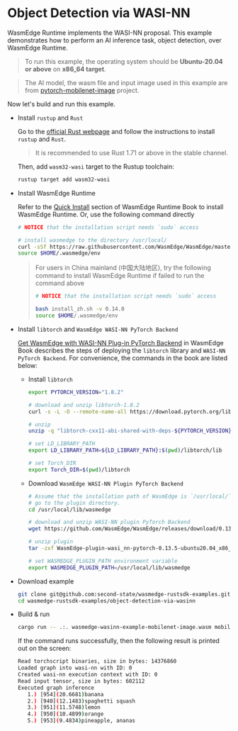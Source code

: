 # Object Detection via WASI-NN

WasmEdge Runtime implements the WASI-NN proposal. This example demonstrates how to perform an AI inference task, object detection, over WasmEdge Runtime.

> To run this example, the operating system should be **Ubuntu-20.04 or above** on **x86_64 target**.

> The AI model, the wasm file and input image used in this example are from [pytorch-mobilenet-image](https://github.com/second-state/WasmEdge-WASINN-examples/blob/master/pytorch-mobilenet-image/README.md) project.

Now let's build and run this example.

- Install `rustup` and `Rust`

  Go to the [official Rust webpage](https://www.rust-lang.org/tools/install) and follow the instructions to install `rustup` and `Rust`.

  > It is recommended to use Rust 1.71 or above in the stable channel.

  Then, add `wasm32-wasi` target to the Rustup toolchain:

  ```bash
  rustup target add wasm32-wasi
  ```

- Install WasmEdge Runtime

  Refer to the [Quick Install](https://wasmedge.org/book/en/quick_start/install.html#quick-install) section of WasmEdge Runtime Book to install WasmEdge Runtime. Or, use the following command directly

  ```bash
  # NOTICE that the installation script needs `sudo` access

  # install wasmedge to the directory /usr/local/
  curl -sSf https://raw.githubusercontent.com/WasmEdge/WasmEdge/master/utils/install.sh | bash -s -- -v 0.14.0
  source $HOME/.wasmedge/env
  ```

  > For users in China mainland (中国大陆地区), try the following command to install WasmEdge Runtime if failed to run the command above
  >
  > ```bash
  > # NOTICE that the installation script needs `sudo` access
  >
  > bash install_zh.sh -v 0.14.0
  > source $HOME/.wasmedge/env
  > ```

- Install `libtorch` and `WasmEdge WASI-NN PyTorch Backend`

  [Get WasmEdge with WASI-NN Plug-in PyTorch Backend](https://wasmedge.org/book/en/write_wasm/rust/wasinn.html#get-wasmedge-with-wasi-nn-plug-in-pytorch-backend) in WasmEdge Book describes the steps of deploying the `libtorch` library and `WASI-NN PyTorch Backend`. For convenience, the commands in the book are listed below:

  - Install `libtorch`

    ```bash
    export PYTORCH_VERSION="1.8.2"

    # download and unzip libtorch-1.8.2
    curl -s -L -O --remote-name-all https://download.pytorch.org/libtorch/lts/1.8/cpu/libtorch-cxx11-abi-shared-with-deps-${PYTORCH_VERSION}%2Bcpu.zip

    # unzip
    unzip -q "libtorch-cxx11-abi-shared-with-deps-${PYTORCH_VERSION}%2Bcpu.zip"

    # set LD_LIBRARY_PATH
    export LD_LIBRARY_PATH=${LD_LIBRARY_PATH}:$(pwd)/libtorch/lib

    # set Torch_DIR
    export Torch_DIR=$(pwd)/libtorch
    ```

  - Download `WasmEdge WASI-NN Plugin PyTorch Backend`

    ```bash
    # Assume that the installation path of WasmEdge is `/usr/local/`
    # go to the plugin directory.
    cd /usr/local/lib/wasmedge

    # download and unzip WASI-NN plugin PyTorch Backend
    wget https://github.com/WasmEdge/WasmEdge/releases/download/0.13.5/WasmEdge-plugin-wasi_nn-pytorch-0.13.5-ubuntu20.04_x86_64.tar.gz

    # unzip plugin
    tar -zxf WasmEdge-plugin-wasi_nn-pytorch-0.13.5-ubuntu20.04_x86_64.tar.gz

    # set WASMEDGE_PLUGIN_PATH environment variable
    export WASMEDGE_PLUGIN_PATH=/usr/local/lib/wasmedge
    ```

- Download example

  ```bash
  git clone git@github.com:second-state/wasmedge-rustsdk-examples.git
  cd wasmedge-rustsdk-examples/object-detection-via-wasinn
  ```

- Build & run

  ```bash
  cargo run -- .:. wasmedge-wasinn-example-mobilenet-image.wasm mobilenet.pt input.jpg
  ```

  If the command runs successfully, then the following result is printed out on the screen:

  ```bash
  Read torchscript binaries, size in bytes: 14376860
  Loaded graph into wasi-nn with ID: 0
  Created wasi-nn execution context with ID: 0
  Read input tensor, size in bytes: 602112
  Executed graph inference
     1.) [954](20.6681)banana
     2.) [940](12.1483)spaghetti squash
     3.) [951](11.5748)lemon
     4.) [950](10.4899)orange
     5.) [953](9.4834)pineapple, ananas
  ```
